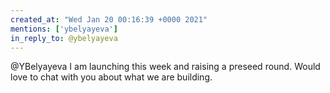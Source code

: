 ```yaml
---
created_at: "Wed Jan 20 00:16:39 +0000 2021"
mentions: ['ybelyayeva']
in_reply_to: @ybelyayeva
---
```


@YBelyayeva I am launching this week and raising a preseed round. Would love to chat with you about what we are building.